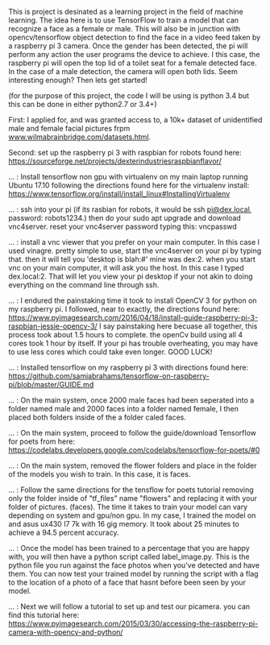 This is project is desinated as a learning project in the field of machine learning. The idea here is to use TensorFlow to train a model that can recognize a face as a female or male. This will also be in junction with opencv/tensorflow object detection to find the face in a video feed taken by a raspberry pi 3 camera. Once the gender has been detected, the pi will perform any action the user programs the device to achieve. I this case, the raspberry pi will open the top lid of a toilet seat for a female detected face. In the case of a male detection, the camera will open both lids. Seem interesting enough? Then lets get started!

(for the purpose of this project, the code I will be using is python 3.4 but this can be done in either python2.7 or 3.4+)

First: I applied for, and was granted access to, a 10k+ dataset of unidentified male and female facial pictures frpm www.wilmabrainbridge.com/datasets.html.

Second: set up the raspberry pi 3 with raspbian for robots found here: https://sourceforge.net/projects/dexterindustriesraspbianflavor/

... : Install tensorflow non gpu with virtualenv on my main laptop running Ubuntu 17.10 following the directions found here for the virtualenv install: https://www.tensorflow.org/install/install_linux#InstallingVirtualenv

... : ssh into your pi (if its rasbian for robots, it would be ssh pi@dex.local, password: robots1234.) then do your sudo apt upgrade and download vnc4server. reset your vnc4server password typing this: vncpasswd 

... : install a vnc viewer that you prefer on your main computer. In this case I used vinagre. pretty simple to use, start the vnc4server on your pi by typing that. then it will tell you 'desktop is blah:#' mine was dex:2. when you start vnc on your main computer, it will ask you the host. In this case I typed dex.local:2. That will let you view your pi desktop if your not akin to doing everything on the command line through ssh. 

... : I endured the painstaking time it took to install OpenCV 3 for python on my raspberry pi. I followed, near to exactly, the directions found here: https://www.pyimagesearch.com/2016/04/18/install-guide-raspberry-pi-3-raspbian-jessie-opencv-3/
I say painstaking here becuase all together, this process took about 1.5 hours to complete. the openCv build using all 4 cores took 1 hour by itself. If your pi has trouble overheating, you may have to use less cores which could take even longer. GOOD LUCK! 

... : Installed tensorflow on my raspberry pi 3 with directions found here: https://github.com/samjabrahams/tensorflow-on-raspberry-pi/blob/master/GUIDE.md

... : On the main system, once 2000 male faces had been seperated into a folder named male and 2000 faces into a folder named female, I then placed both folders inside of the a folder caled faces. 

... : On the main system, proceed to follow the guide/download Tensorflow for poets from here: https://codelabs.developers.google.com/codelabs/tensorflow-for-poets/#0

... : On the main system, removed the flower folders and place in the folder of the models you wish to train. In this case, it is faces.

... : Follow the same directions for the tensflow for poets tutorial removing only the folder inside of "tf_files" name "flowers" and replacing it with your folder of pictures. (faces). The time it takes to train your model can vary depending on system and gpu/non gpu. In my case, I trained the model on and asus ux430 I7 7k with 16 gig memory. It took about 25 minutes to achieve a 94.5 percent accuracy. 

... : Once the model has been trained to a percentage that you are happy with, you will then have a python script called label_image.py. This is the python file you run against the face photos when you've detected and have them. You can now test your trained model by running the script with a flag to the location of a photo of a face that hasnt before been seen by your model. 

... : Next we will follow a tutorial to set up and test our picamera. you can find this tutorial here: https://www.pyimagesearch.com/2015/03/30/accessing-the-raspberry-pi-camera-with-opencv-and-python/







